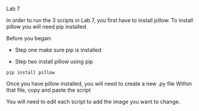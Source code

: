 Lab 7

In order to run the 3 scripts in Lab 7, you first have to install pillow. To install pillow you will need pip installed

Before you began:
* Step one make sure pip is installed

* Step two install pillow using pip
```
pip install pillow
```

Once you have pillow installed, you will need to create a new .py file
Within that file, copy and paste the script

You will need to edit each script to add the image you want to change.
